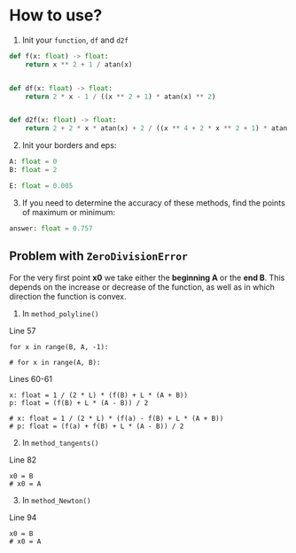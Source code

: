# How to use?

1. Init your `function`, `df` and `d2f`

```python
def f(x: float) -> float:
    return x ** 2 + 1 / atan(x)


def df(x: float) -> float:
    return 2 * x - 1 / ((x ** 2 + 1) * atan(x) ** 2)


def d2f(x: float) -> float:
    return 2 + 2 * x * atan(x) + 2 / ((x ** 4 + 2 * x ** 2 + 1) * atan(x) ** 3)
```
2. Init your borders and eps:

```python
A: float = 0
B: float = 2

E: float = 0.005
```

3. If you need to determine the accuracy of these methods, find the points of maximum or minimum:

```python
answer: float = 0.757
```

## Problem with `ZeroDivisionError`

For the very first point **x0** we take either the **beginning A** or the **end B**. This depends on the increase or decrease of the function, as well as in which direction the function is convex.

1. In `method_polyline()` 

Line 57
```text
for x in range(B, A, -1):

# for x in range(A, B):
```

Lines 60-61

```text
x: float = 1 / (2 * L) * (f(B) + L * (A + B))
p: float = (f(B) + L * (A - B)) / 2

# x: float = 1 / (2 * L) * (f(a) - f(B) + L * (A + B))
# p: float = (f(a) + f(B) + L * (A - B)) / 2
```

2. In `method_tangents()`

Line 82

```text
x0 = B
# x0 = A
```

3. In `method_Newton()`

Line 94

```text
x0 = B
# x0 = A
```